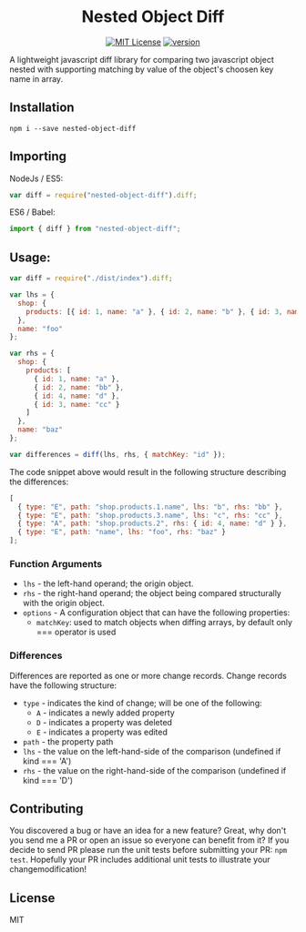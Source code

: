 <div align="center">
  <h1>Nested Object Diff</h1>
  
[![MIT License](https://img.shields.io/npm/l/nested-object-diff?style=flat-square)](https://github.com/eraykose/nested-object-diff/blob/master/LICENSE)
[![version](https://img.shields.io/npm/v/nested-object-diff?style=flat-square)](https://www.npmjs.com/package/nested-object-diff)
</div>

A lightweight javascript diff library for comparing two javascript object nested with supporting matching by value of the object's choosen key name in array.

## Installation

`npm i --save nested-object-diff`

## Importing

NodeJs / ES5:

```js
var diff = require("nested-object-diff").diff;
```

ES6 / Babel:

```js
import { diff } from "nested-object-diff";
```

## Usage:

```js
var diff = require("./dist/index").diff;

var lhs = {
  shop: {
    products: [{ id: 1, name: "a" }, { id: 2, name: "b" }, { id: 3, name: "c" }]
  },
  name: "foo"
};

var rhs = {
  shop: {
    products: [
      { id: 1, name: "a" },
      { id: 2, name: "bb" },
      { id: 4, name: "d" },
      { id: 3, name: "cc" }
    ]
  },
  name: "baz"
};

var differences = diff(lhs, rhs, { matchKey: "id" });
```

The code snippet above would result in the following structure describing the differences:

```js
[
  { type: "E", path: "shop.products.1.name", lhs: "b", rhs: "bb" },
  { type: "E", path: "shop.products.3.name", lhs: "c", rhs: "cc" },
  { type: "A", path: "shop.products.2", rhs: { id: 4, name: "d" } },
  { type: "E", path: "name", lhs: "foo", rhs: "baz" }
];
```

### Function Arguments

- `lhs` - the left-hand operand; the origin object.
- `rhs` - the right-hand operand; the object being compared structurally with the origin object.
- `options` - A configuration object that can have the following properties:
  - `matchKey`: used to match objects when diffing arrays, by default only === operator is used

### Differences

Differences are reported as one or more change records. Change records have the following structure:

- `type` - indicates the kind of change; will be one of the following:
  - `A` - indicates a newly added property
  - `D` - indicates a property was deleted
  - `E` - indicates a property was edited
- `path` - the property path
- `lhs` - the value on the left-hand-side of the comparison (undefined if kind === 'A')
- `rhs` - the value on the right-hand-side of the comparison (undefined if kind === 'D')

## Contributing

You discovered a bug or have an idea for a new feature? Great, why don't you send me a PR or open an issue so everyone can benefit from it?
If you decide to send PR please run the unit tests before submitting your PR: `npm test`. Hopefully your PR includes additional unit tests to illustrate your changemodification!

## License

MIT
